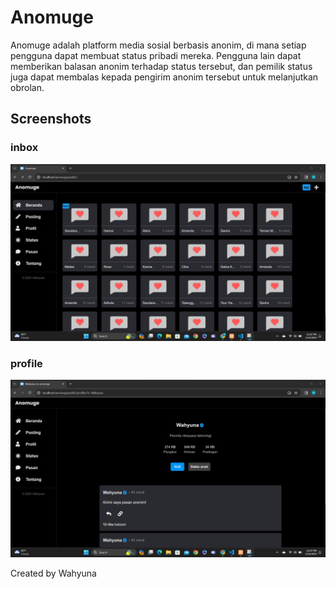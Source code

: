 # Anomuge

Anomuge adalah platform media sosial berbasis anonim, di mana setiap pengguna dapat membuat status pribadi mereka. Pengguna lain dapat memberikan balasan anonim terhadap status tersebut, dan pemilik status juga dapat membalas kepada pengirim anonim tersebut untuk melanjutkan obrolan.

## Screenshots

### inbox
![Inbox](assets/inbox.png)
### profile
![Profile](assets/profile.png)

Created by Wahyuna
